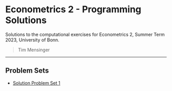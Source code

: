 # Econometrics 2 - Programming Solutions

Solutions to the computational exercises for Econometrics 2, Summer Term 2023,
University of Bonn.

> Tim Mensinger

______________________________________________________________________

## Problem Sets

- [Solution Problem Set 1](https://nbviewer.org/github/timmens/metrics-ta/blob/main/ps1.ipynb)
